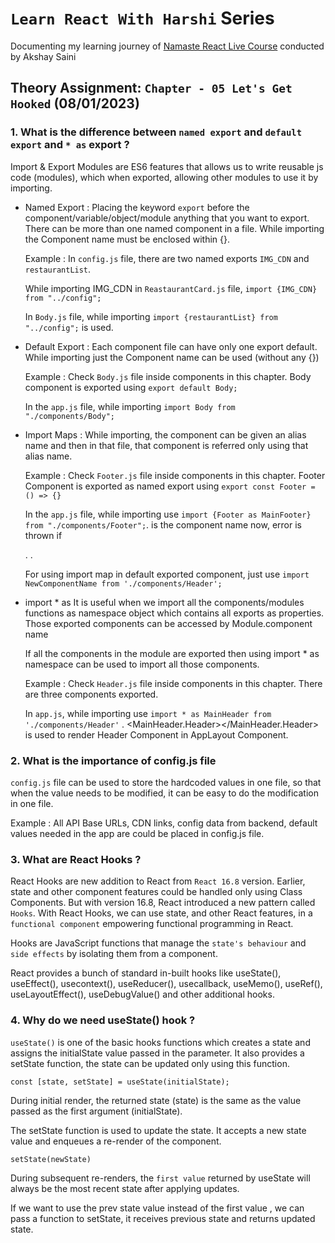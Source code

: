 
# `Learn React With Harshi` Series 
   Documenting my learning journey of [Namaste React Live Course](https://learn.namastedev.com/) conducted by Akshay Saini

## Theory Assignment: `Chapter - 05 Let's Get Hooked` (08/01/2023)

###  1. What is the difference between `named export` and  `default export` and `* as` export ?

Import & Export Modules are ES6 features that allows us to write reusable js code (modules), which when exported, allowing other modules to use it by importing. 

   - Named Export :
     Placing the keyword `export` before the component/variable/object/module anything that you want to export. There can be more than one named component in a file. While importing the Component name must be enclosed within {}. 

     Example : In `config.js` file, there are two named exports `IMG_CDN` and `restaurantList`. 
     
     While importing IMG_CDN in `ReastaurantCard.js` file, `import {IMG_CDN} from "../config";`

     In `Body.js` file, while importing `import {restaurantList} from "../config";` is used.


   - Default Export : 
     Each component file can have only one export default. While importing just the Component name can be used (without any {}) 

     Example : Check `Body.js` file inside components in this chapter. Body component is exported using `export default Body;`

     In the `app.js` file, while importing `import Body from "./components/Body";`


   - Import Maps :
     While importing, the component can be given an alias name and then in that file, that component is referred only using that alias name.
      
      Example : Check `Footer.js` file inside components in this chapter. Footer Component is exported as named export using `export const Footer = () => {}`

      In the `app.js` file, while importing use `import {Footer as MainFooter} from "./components/Footer";`. <MainFooter> </MainFooter> is the component name now, error is thrown if <Footer></Footer>
      .
      .
      <MainFooter> </MainFooter>

      For using import map in default exported component, just use `import NewComponentName from './components/Header';`
      
   - import * as 
     It is useful when we import all the components/modules functions as namespace object which contains all exports as properties. Those exported components can be accessed by Module.component name 


     If all the components in the module are exported then using import * as namespace can be used to import all those components. 

     Example : Check `Header.js` file inside components in this chapter. There are three components exported. 
     
     In `app.js`, while importing use `import * as MainHeader from './components/Header'` . <MainHeader.Header></MainHeader.Header> is used to render Header Component in AppLayout Component.


### 2. What is the importance of config.js file
`config.js` file can be used to store the hardcoded values in one file, so that when the value needs to be modified, it can be easy to do the modification in one file. 

Example : All API Base URLs, CDN links, config data from backend, default values needed in the app are could be placed in config.js file.

### 3. What are React Hooks ?
React Hooks are new addition to React from `React 16.8` version. Earlier, state and other component features could be handled only using Class Components. But with version 16.8, React introduced a new pattern called `Hooks`. With React Hooks, we can use state, and other React features, in a `functional component` empowering functional programming in React.

Hooks are JavaScript functions that manage the `state's behaviour` and `side effects` by isolating them from a component.
  
React provides a bunch of standard in-built hooks like useState(), useEffect(), usecontext(), useReducer(), usecallback, useMemo(), useRef(), useLayoutEffect(), useDebugValue() and other additional hooks.

### 4. Why do we need useState() hook ?

  `useState()` is one of the basic hooks functions which creates a state and assigns the initialState value passed in the parameter. It also provides a setState function, the state can be updated only using this function. 

  `const [state, setState] = useState(initialState);` 

  During initial render, the returned state (state) is the same as the value passed as the first argument (initialState).

  The setState function is used to update the state. It accepts a new state value and enqueues a re-render of the component. 

  `setState(newState)`

  During subsequent re-renders, the  `first value` returned by useState will always be the most recent state after applying updates.

  If we want to use the prev state value instead of the first value , we can pass a function to setState, it receives previous state and returns updated state.


  







